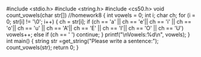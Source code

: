 #include <stdio.h>
#include <string.h>
#include <cs50.h>
void count_vowels(char str[])
            //homework8
{
    int vowels = 0;
    int i;
    char ch;
    for (i = 0; str[i] != '\0'; i++) 
    {
        ch = str[i];
        if (ch == 'a' || ch == 'e'||
            ch == 'i' || ch == 'o'||
            ch == 'u' || ch == 'A'||
            ch == 'E' || ch == 'I'||
            ch == 'O' || ch == 'U')
            vowels++;
        else if (ch == ' ')
        continue;    }
    printf("\nVowels:%d\n", vowels);
}
int main()
{
    string str =get_string("Please write a sentence:");
    count_vowels(str);
    return 0;
}
